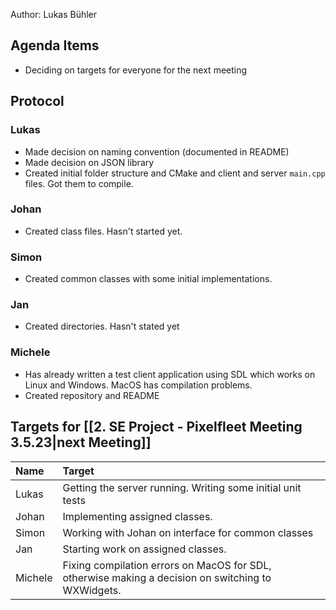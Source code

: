 Author: Lukas Bühler

## Agenda Items

- Deciding on targets for everyone for the next meeting

## Protocol

### Lukas
- Made decision on naming convention (documented in README)
- Made decision on JSON library
- Created initial folder structure and CMake and client and server `main.cpp` files. Got them to compile.

### Johan
- Created class files. Hasn't started yet.

### Simon
- Created common classes with some initial implementations.

### Jan
- Created directories. Hasn't stated yet

### Michele
- Has already written a test client application using SDL which works on Linux and Windows. MacOS has compilation problems.
- Created repository and README

## Targets for [[2. SE Project - Pixelfleet Meeting 3.5.23|next Meeting]]
| Name | Target |
| :--- | :--- |
| Lukas | Getting the server running. Writing some initial unit tests |
| Johan | Implementing assigned classes. 
| Simon | Working with Johan on interface for common classes |
| Jan | Starting work on assigned classes. |
| Michele | Fixing compilation errors on MacOS for SDL, otherwise making a decision on switching to WXWidgets. |
